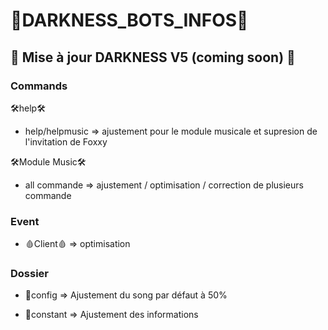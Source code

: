 # 👾DARKNESS_BOTS_INFOS👾

## 🤖 Mise à jour DARKNESS V5 (coming soon) 🤖

### Commands

🛠help🛠
* help/helpmusic
=> ajustement pour le module musicale et supresion de l'invitation de Foxxy

🛠Module Music🛠
* all commande
=> ajustement / optimisation / correction de plusieurs commande

### Event

* 🩸Client🩸
=> optimisation

### Dossier

* 🎁config
=> Ajustement du song par défaut à 50%

* 🎁constant
=> Ajustement des informations

